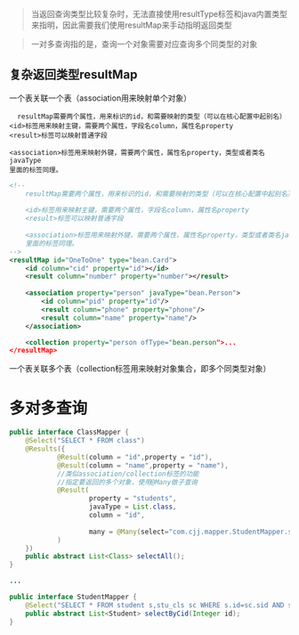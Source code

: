 >当返回查询类型比较复杂时，无法直接使用resultType标签和java内置类型来指明，因此需要我们使用resultMap来手动指明返回类型

>一对多查询指的是，查询一个对象需要对应查询多个同类型的对象
## 复杂返回类型resultMap

 一个表关联一个表（association用来映射单个对象）

	  resultMap需要两个属性，用来标识的id，和需要映射的类型（可以在核心配置中起别名）  
    <id>标签用来映射主键，需要两个属性，字段名column，属性名property  
    <result>标签可以映射普通字段  
    
    <association>标签用来映射外键，需要两个属性，属性名property，类型或者类名javaType  
    里面的标签同理。

```xml
<!--  
    resultMap需要两个属性，用来标识的id，和需要映射的类型（可以在核心配置中起别名） 
     
    <id>标签用来映射主键，需要两个属性，字段名column，属性名property  
    <result>标签可以映射普通字段  
    
    <association>标签用来映射外键，需要两个属性，属性名property，类型或者类名javaType  
    里面的标签同理。  
-->  
<resultMap id="OneToOne" type="bean.Card">  
    <id column="cid" property="id"></id>  
    <result column="number" property="number"></result>  
    
    <association property="person" javaType="bean.Person">  
        <id column="pid" property="id"/>  
        <result column="phone" property="phone"/>  
        <result column="name" property="name"/>  
    </association>

	<collection property="person ofType="bean.person">...
</resultMap>
```

一个表关联多个表（collection标签用来映射对象集合，即多个同类型对象）

# 多对多查询

```java
public interface ClassMapper {  
    @Select("SELECT * FROM class")  
    @Results({  
            @Result(column = "id",property = "id"),  
            @Result(column = "name",property = "name"),  
            //类似association/collection标签的功能
            //指定要返回的多个对象，使用@Many做子查询
            @Result(  
                    property = "students",  
                    javaType = List.class,  
                    column = "id",  
					  
                    many = @Many(select="com.cjj.mapper.StudentMapper.selectByCid")  
            )  
    })  
    public abstract List<Class> selectAll();  
}

...

public interface StudentMapper {  
    @Select("SELECT * FROM student s,stu_cls sc WHERE s.id=sc.sid AND sc.cid=#{id}")  
    public abstract List<Student> selectByCid(Integer id);  
}
```